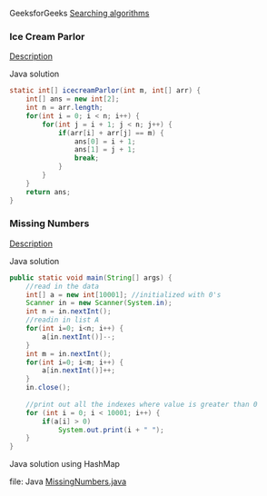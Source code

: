 GeeksforGeeks [Searching algorithms](https://www.geeksforgeeks.org/searching-algorithms/)

### Ice Cream Parlor
[Description](https://www.hackerrank.com/challenges/icecream-parlor/problem)

Java solution
```java
static int[] icecreamParlor(int m, int[] arr) {
    int[] ans = new int[2];
    int n = arr.length;
    for(int i = 0; i < n; i++) {
        for(int j = i + 1; j < n; j++) {
            if(arr[i] + arr[j] == m) {
                ans[0] = i + 1;
                ans[1] = j + 1;
                break;
            }
        }
    }
    return ans;
}
```

### Missing Numbers
[Description]()

Java solution
```java
public static void main(String[] args) {
    //read in the data
	int[] a = new int[10001]; //initialized with 0's
	Scanner in = new Scanner(System.in);
	int n = in.nextInt();
	//readin in list A
	for(int i=0; i<n; i++) {
		a[in.nextInt()]--;
	}
	int m = in.nextInt();
	for(int i=0; i<m; i++) {
		a[in.nextInt()]++;
	}
	in.close();
	
	//print out all the indexes where value is greater than 0
	for (int i = 0; i < 10001; i++) {
		if(a[i] > 0)
			System.out.print(i + " ");
	}
}
```
Java solution using HashMap

file: Java [MissingNumbers.java](MissingNumbers.java) 